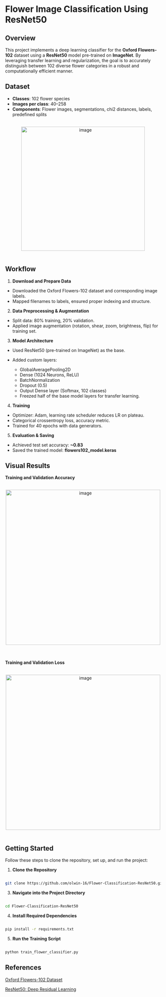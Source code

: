 # **Flower Image Classification Using ResNet50**

## **Overview**

This project implements a deep learning classifier for the **Oxford Flowers-102** dataset using a **ResNet50** model pre-trained on **ImageNet**. By leveraging transfer learning and regularization, the goal is to accurately distinguish between 102 diverse flower categories in a robust and computationally efficient manner.

## **Dataset**

- **Classes**: 102 flower species
- **Images per class**: 40–258
- **Components**: Flower images, segmentations, chi2 distances, labels, predefined splits

<br>
<div align="center">
  <img width="400" alt="image" src="https://github.com/user-attachments/assets/080a9780-4419-44ff-afc0-7333e5ff43c5" />
</div>
<br>

## **Workflow**

1. **Download and Prepare Data**
- Downloaded the Oxford Flowers-102 dataset and corresponding image labels.
- Mapped filenames to labels, ensured proper indexing and structure.

2. **Data Preprocessing & Augmentation**
   
- Split data: 80% training, 20% validation.
- Applied image augmentation (rotation, shear, zoom, brightness, flip) for training set.

3. **Model Architecture**
   
- Used ResNet50 (pre-trained on ImageNet) as the base.
- Added custom layers:
  
  - GlobalAveragePooling2D
  - Dense (1024 Neurons, ReLU)
  - BatchNormalization
  - Dropout (0.5)
  - Output Dense layer (Softmax, 102 classes)
  - Freezed half of the base model layers for transfer learning.

4. **Training**
   
- Optimizer: Adam, learning rate scheduler reduces LR on plateau.
- Categorical crossentropy loss, accuracy metric.
- Trained for 40 epochs with data generators.

5. **Evaluation & Saving**
   
- Achieved test set accuracy: **~0.83**
- Saved the trained model: **flowers102_model.keras**

## **Visual Results**

**Training and Validation Accuracy**
  
<br>
<div align="center">
<img width="500" alt="image" src="https://github.com/user-attachments/assets/f9828ed2-bd1e-4b58-8964-a2670f6face5" />
</div>
<br>
<br>

**Training and Validation Loss**
  
<br>
<div align="center">
<img width="500" alt="image" src="https://github.com/user-attachments/assets/ce9080ba-d74a-4413-b195-5a0feb49c2b3" />
</div>
<br>

## **Getting Started**

Follow these steps to clone the repository, set up, and run the project:

1. **Clone the Repository**
   
```bash

git clone https://github.com/olwin-16/Flower-Classification-ResNet50.git

```

3. **Navigate into the Project Directory**
   
```bash

cd Flower-Classification-ResNet50

```

4. **Install Required Dependencies**
   
```bash

pip install -r requirements.txt

```

5. **Run the Training Script**
   
```bash

python train_flower_classifier.py

```
## References

[Oxford Flowers-102 Dataset](https://www.robots.ox.ac.uk/~vgg/data/flowers/102/)

[ResNet50: Deep Residual Learning](https://arxiv.org/abs/1512.03385)

